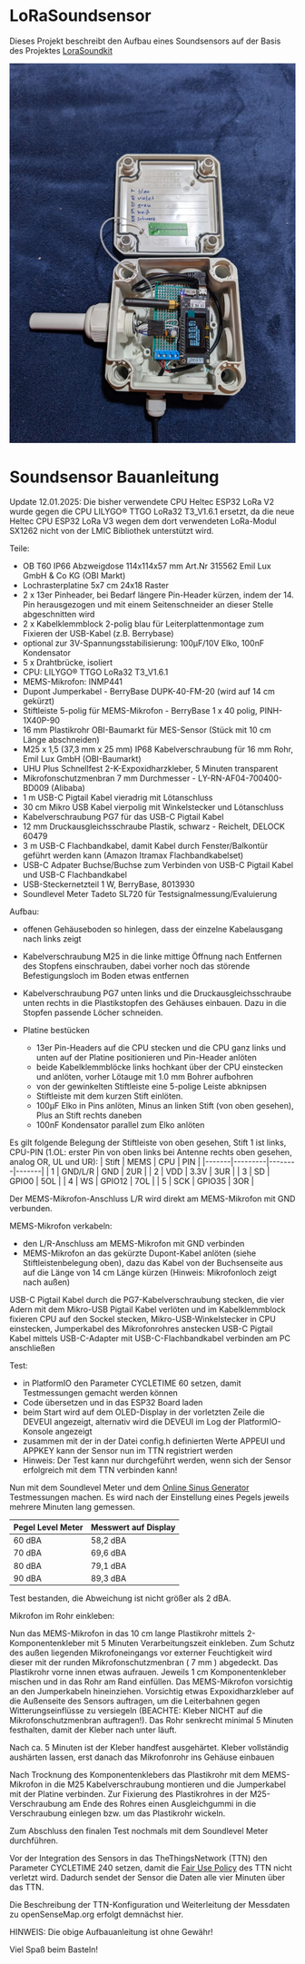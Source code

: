 # LoRaSoundsensor

Dieses Projekt beschreibt den Aufbau eines Soundsensors auf der Basis des Projektes [LoraSoundkit](https://github.com/meekm/LoRaSoundkit)

![alt text](https://github.com/CargoBikoMeter/LoRaSoundsensor/blob/main/AKIOT-Soundsensor-2025--002.jpeg)

Soundsensor Bauanleitung
========================
Update 12.01.2025: Die bisher verwendete CPU Heltec ESP32 LoRa V2 wurde gegen die CPU LILYGO® TTGO LoRa32 T3_V1.6.1 ersetzt, da die neue Heltec CPU ESP32 LoRa V3 wegen dem dort verwendeten LoRa-Modul SX1262 nicht von der LMIC Bibliothek unterstützt wird.

Teile:
- OB T60 IP66 Abzweigdose 114x114x57 mm Art.Nr 315562 Emil Lux GmbH & Co KG (OBI Markt)
- Lochrasterplatine 5x7 cm 24x18 Raster
- 2 x 13er Pinheader, bei Bedarf längere Pin-Header kürzen, indem der 14. Pin herausgezogen und mit einem Seitenschneider an dieser Stelle abgeschnitten wird
- 2 x Kabelklemmblock 2-polig blau für Leiterplattenmontage zum Fixieren der USB-Kabel (z.B. Berrybase)
- optional zur 3V-Spannungsstabilisierung: 100µF/10V Elko, 100nF Kondensator
- 5 x Drahtbrücke, isoliert
- CPU: LILYGO® TTGO LoRa32 T3_V1.6.1
- MEMS-Mikrofon: INMP441
- Dupont Jumperkabel - BerryBase DUPK-40-FM-20 (wird auf 14 cm gekürzt)
- Stiftleiste 5-polig für MEMS-Mikrofon - BerryBase 1 x 40 polig, PINH-1X40P-90
- 16 mm Plastikrohr OBI-Baumarkt für MES-Sensor (Stück mit 10 cm Länge abschneiden) 
- M25 x 1,5 (37,3 mm x 25 mm) IP68 Kabelverschraubung für 16 mm Rohr, Emil Lux GmbH (OBI-Baumarkt)
- UHU Plus Schnellfest 2-K-Expoxidharzkleber, 5 Minuten transparent
- Mikrofonschutzmenbran 7 mm Durchmesser - LY-RN-AF04-700400-BD009 (Alibaba)
- 1 m USB-C Pigtail Kabel vieradrig mit Lötanschluss
- 30 cm Mikro USB Kabel vierpolig mit Winkelstecker und Lötanschluss
- Kabelverschraubung PG7 für das USB-C Pigtail Kabel
- 12 mm Druckausgleichsschraube Plastik, schwarz - Reichelt, DELOCK 60479
- 3 m USB-C Flachbandkabel, damit Kabel durch Fenster/Balkontür geführt werden kann (Amazon Itramax Flachbandkabelset)
- USB-C Adpater Buchse/Buchse zum Verbinden von USB-C Pigtail Kabel und USB-C Flachbandkabel
- USB-Steckernetzteil 1 W, BerryBase,  8013930 
- Soundlevel Meter Tadeto SL720 für Testsignalmessung/Evaluierung

Aufbau:
- offenen Gehäuseboden so hinlegen, dass der einzelne Kabelausgang nach links zeigt
- Kabelverschraubung M25 in die linke mittige Öffnung nach Entfernen des Stopfens einschrauben, dabei vorher noch das störende Befestigungsloch im Boden etwas entfernen
- Kabelverschraubung PG7 unten links und die Druckausgleichsschraube unten rechts in die Plastikstopfen des Gehäuses einbauen. Dazu in die Stopfen passende Löcher schneiden.

- Platine bestücken
  - 13er Pin-Headers auf die CPU stecken und die CPU ganz links und unten auf der Platine positionieren und Pin-Header anlöten
  - beide Kabelklemmblöcke links hochkant über der CPU einstecken und anlöten, vorher Lötauge mit 1.0 mm Bohrer aufbohren
  - von der gewinkelten Stiftleiste eine 5-polige Leiste abknipsen
  - Stiftleiste mit dem kurzen Stift einlöten.
  - 100µF Elko in Pins anlöten, Minus an linken Stift (von oben gesehen), Plus an Stift rechts daneben
  - 100nF Kondensator parallel zum Elko anlöten

Es gilt folgende Belegung der Stiftleiste von oben gesehen, Stift 1 ist links, CPU-PIN (1.OL: erster Pin von oben links bei Antenne rechts oben gesehen, analog OR, UL und UR):
| Stift | MEMS    | CPU    |  PIN  |
|-------|---------|--------|-------|
|   1   | GND/L/R | GND    |  2UR  |
|   2   | VDD     | 3.3V   |  3UR  |
|   3   | SD      | GPIO0  |  5OL  | 
|   4   | WS      | GPIO12 |  7OL  |
|   5   | SCK     | GPIO35 |  3OR  |

Der MEMS-Mikrofon-Anschluss L/R wird direkt am MEMS-Mikrofon mit GND verbunden.

MEMS-Mikrofon verkabeln: 
  - den L/R-Anschluss am MEMS-Mikrofon mit GND verbinden
  - MEMS-Mikrofon an das gekürzte Dupont-Kabel anlöten (siehe Stiftleistenbelegung oben), dazu das Kabel von der Buchsenseite aus auf die Länge von 14 cm Länge kürzen (Hinweis: Mikrofonloch zeigt nach außen)

USB-C Pigtail Kabel durch die PG7-Kabelverschraubung stecken, die vier Adern mit dem Mikro-USB Pigtail Kabel verlöten und im Kabelklemmblock fixieren
CPU auf den Sockel stecken, Mikro-USB-Winkelstecker in CPU einstecken, Jumperkabel des Mikrofonrohres anstecken
USB-C Pigtail Kabel mittels USB-C-Adapter mit USB-C-Flachbandkabel verbinden am PC anschließen

Test:
  - in PlatformIO den Parameter CYCLETIME 60 setzen, damit Testmessungen gemacht werden können
  - Code übersetzen und in das ESP32 Board laden
  - beim Start wird auf dem OLED-Display in der vorletzten Zeile die DEVEUI angezeigt, alternativ wird die DEVEUI im Log der PlatformIO-Konsole angezeigt
  - zusammen mit der in der Datei config.h definierten Werte APPEUI und APPKEY kann der Sensor nun im TTN registriert werden
  - Hinweis: Der Test kann nur durchgeführt werden, wenn sich der Sensor erfolgreich mit dem TTN verbinden kann!

Nun mit dem Soundlevel Meter und dem [Online Sinus Generator](https://onlinetonegenerator.com/) Testmessungen machen.
Es wird nach der Einstellung eines Pegels jeweils mehrere Minuten lang gemessen.

| Pegel Level Meter | Messwert auf Display |
|-------------------|----------------------|
|  60 dBA           |     58,2 dBA         |
|  70 dBA           |     69,6 dBA         |        
|  80 dBA           |     79,1 dBA         |
|  90 dBA           |     89,3 dBA         |

Test bestanden, die Abweichung ist nicht größer als 2 dBA.

Mikrofon im Rohr einkleben:

Nun das MEMS-Mikrofon in das 10 cm lange Plastikrohr mittels 2-Komponentenkleber mit 5 Minuten Verarbeitungszeit einkleben. Zum Schutz des außen liegenden Mikrofoneingangs vor externer Feuchtigkeit wird dieser mit der runden Mikrofonschutzmenbran ( 7 mm ) abgedeckt. Das Plastikrohr vorne innen etwas aufrauen. Jeweils 1 cm Komponentenkleber mischen und in das Rohr am Rand einfüllen. Das MEMS-Mikrofon vorsichtig an den Jumperkabeln hineinziehen. Vorsichtig etwas Expoxidharzkleber auf die Außenseite des Sensors auftragen, um die Leiterbahnen gegen Witterungseinflüsse zu versiegeln (BEACHTE: Kleber NICHT auf die Mikrofonschutzmenbran auftragen!). Das Rohr senkrecht minimal 5 Minuten festhalten, damit der Kleber nach unter läuft. 

Nach ca. 5 Minuten ist der Kleber handfest ausgehärtet. Kleber vollständig aushärten lassen, erst danach das Mikrofonrohr ins Gehäuse einbauen
  
Nach Trocknung des Komponentenklebers das Plastikrohr mit dem MEMS-Mikrofon in die M25 Kabelverschraubung montieren und die Jumperkabel mit der Platine verbinden. Zur Fixierung des Plastikrohres in der M25-Verschraubung am Ende des Rohres einen Ausgleichgummi in die Verschraubung einlegen bzw. um das Plastikrohr wickeln.

Zum Abschluss den finalen Test nochmals mit dem Soundlevel Meter durchführen.

Vor der Integration des Sensors in das TheThingsNetwork (TTN) den Parameter CYCLETIME 240 setzen, damit die [Fair Use Policy](https://www.thethingsnetwork.org/forum/t/fair-use-policy-explained/1300) des TTN nicht verletzt wird. Dadurch sendet der Sensor die Daten alle vier Minuten über das TTN. 

Die Beschreibung der TTN-Konfiguration und Weiterleitung der Messdaten zu openSenseMap.org erfolgt demnächst hier.

HINWEIS: Die obige Aufbauanleitung ist ohne Gewähr!

Viel Spaß beim Basteln!

